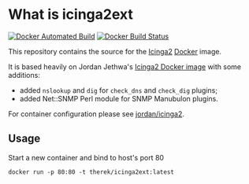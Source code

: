 # What is icinga2ext

[![Docker Automated Build](https://img.shields.io/docker/automated/jrottenberg/ffmpeg.svg)](https://img.shields.io/docker/automated/jrottenberg/ffmpeg.svg)
[![Docker Build Status](https://img.shields.io/docker/build/jrottenberg/ffmpeg.svg)](https://img.shields.io/docker/build/jrottenberg/ffmpeg.svg)

This repository contains the source for the [Icinga2](https://www.icinga.org/icinga2/) [Docker](https://www.docker.com) image.

It is based heavily on Jordan Jethwa's [Icinga2 Docker image](https://github.com/jjethwa/icinga2) with some additions:
* added `nslookup` and `dig` for `check_dns` and `check_dig` plugins;
* added Net::SNMP Perl module for SNMP Manubulon plugins.

For container configuration please see [jordan/icinga2](https://hub.docker.com/r/jordan/icinga2/).

## Usage

Start a new container and bind to host's port 80

    docker run -p 80:80 -t therek/icinga2ext:latest
